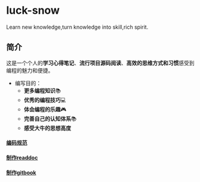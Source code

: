 # luck-snow
Learn new knowledge,turn knowledge into skill,rich spirit.

## 简介

这是一个个人的**学习心得笔记**、**流行项目源码阅读**、**高效的思维方式和习惯**感受到编程的魅力和便捷。

* 编写目的：
  - **更多编程知识**📚
  - **优秀的编程技巧**💻
  - **体会编程的乐趣**🎮 
  - **完善自己的认知体系**📚 
  - **感受大牛的思想高度** 

#### [编码规范](coding-standards.md)

#### [制作readdoc](https://readthedocs.org/accounts/login/)

#### [制作gitbook](https://www.gitbook.com/)
